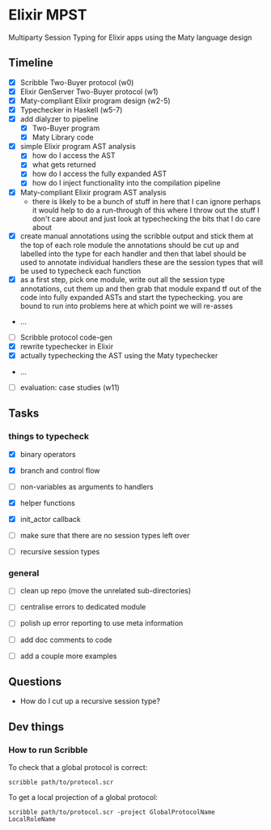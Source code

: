 # Elixir MPST

Multiparty Session Typing for Elixir apps using the Maty language design


## Timeline

- [x] Scribble Two-Buyer protocol (w0)
- [x] Elixir GenServer Two-Buyer protocol (w1)
- [x] Maty-compliant Elixir program design (w2-5)
- [x] Typechecker in Haskell (w5-7)
- [x] add dialyzer to pipeline
  - [x] Two-Buyer program
  - [x] Maty Library code
- [x] simple Elixir program AST analysis
  - [x] how do I access the AST
  - [x] what gets returned
  - [x] how do I access the fully expanded AST
  - [x] how do I inject functionality into the compilation pipeline
- [x] Maty-compliant Elixir program AST analysis
  - there is likely to be a bunch of stuff in here that I can ignore
  perhaps it would help to do a run-through of this where I throw out the stuff I don't care about
  and just look at typechecking the bits that I do care about
- [x] create manual annotations using the scribble output and stick them at the top of each role module
  the annotations should be cut up and labelled into the type for each handler
  and then that label should be used to annotate individual handlers
  these are the session types that will be used to typecheck each function
- [x] as a first step, pick one module, write out all the session type annotations, cut them up and then grab that module
  expand tf out of the code into fully expanded ASTs and start the typechecking.
  you are bound to run into problems here at which point we will re-asses
- ...
- [ ] Scribble protocol code-gen
- [x] rewrite typechecker in Elixir
- [x] actually typechecking the AST using the Maty typechecker
- ...
- [ ] evaluation: case studies (w11)


## Tasks

### things to typecheck
- [x] binary operators
- [x] branch and control flow
- [ ] non-variables as arguments to handlers

- [x] helper functions
- [x] init_actor callback
- [ ] make sure that there are no session types left over
- [ ] recursive session types


### general
- [ ] clean up repo (move the unrelated sub-directories)
- [ ] centralise errors to dedicated module
- [ ] polish up error reporting to use meta information
- [ ] add doc comments to code
- [ ] add a couple more examples


## Questions

- How do I cut up a recursive session type?


## Dev things

### How to run Scribble

To check that a global protocol is correct:
```
scribble path/to/protocol.scr
```


To get a local projection of a global protocol:
```
scribble path/to/protocol.scr -project GlobalProtocolName LocalRoleName
```